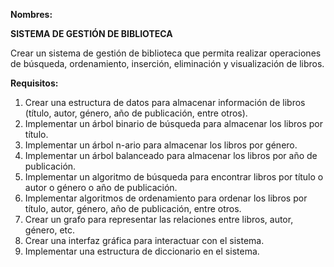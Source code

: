 **Nombres:**  

**SISTEMA DE GESTIÓN DE BIBLIOTECA**

Crear un sistema de gestión de biblioteca que permita realizar operaciones de búsqueda, ordenamiento, inserción, eliminación y visualización de libros. 
 
**Requisitos:** 

1. Crear una estructura de datos para almacenar información de libros (título, autor, género, año de publicación, entre otros). 
2. Implementar un árbol binario de búsqueda para almacenar los libros por título. 
3. Implementar un árbol n-ario para almacenar los libros por género. 
4. Implementar un árbol balanceado para almacenar los libros por año de publicación. 
5. Implementar un algoritmo de búsqueda para encontrar libros por título o autor o género o año de publicación. 
6. Implementar algoritmos de ordenamiento para ordenar los libros por título, autor, género, año de publicación, entre otros. 
7. Crear un grafo para representar las relaciones entre libros, autor, género, etc. 
8. Crear una interfaz gráfica para interactuar con el sistema. 
9. Implementar una estructura de diccionario en el sistema.

